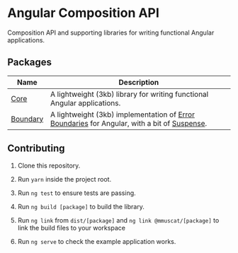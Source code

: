 # Angular Composition API

Composition API and supporting libraries for writing functional Angular applications.

## Packages

| Name  | Description |
|---|---|
| [Core](https://github.com/mmuscat/angular-composition-api/tree/master/packages/core) | A lightweight (3kb) library for writing functional Angular applications.
| [Boundary](https://github.com/mmuscat/angular-composition-api/tree/master/packages/boundary) | A lightweight (3kb) implementation of [Error Boundaries](https://reactjs.org/docs/error-boundaries.html) for Angular, with a bit of [Suspense](https://reactjs.org/docs/concurrent-mode-suspense.html).

[comment]: <> (| [Store]&#40;https://github.com/mmuscat/angular-composition-api/tree/master/packages/store&#41; | A delightfully concise &#40;1kb&#41; redux store for Angular applications)
[comment]: <> (| [Resource]&#40;https://github.com/mmuscat/angular-composition-api/tree/master/packages/resource&#41; | Remote data streams for Angular.)
[comment]: <> (| [Example]&#40;https://github.com/mmuscat/angular-composition-api/tree/master/packages/example&#41; | Todo List sandbox.)

## Contributing

1. Clone this repository.

2. Run `yarn` inside the project root.

3. Run `ng test` to ensure tests are passing.

4. Run `ng build [package]` to build the library.

5. Run `ng link` from `dist/[package]` and `ng link @mmuscat/[package]` to
link the build files to your workspace

7. Run `ng serve` to check the example application works.